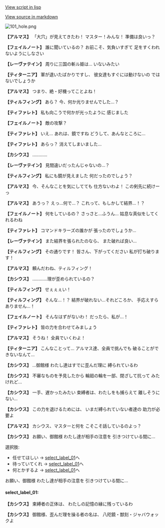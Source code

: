 [View script in lisp](../scripts/110150110.txt)

[View source in markdown](110150110.md)

![101_hole.png](../images/backgrounds/101_hole.png)

**【アルマス】**
「大穴」が見えてきたわ！
マスター！みんな！
準備は良いっ？

**【フェイルノート】**
誰に聞いているの？
お前こそ、気負いすぎて
足をすくわれないようにしなさい

**【レーヴァテイン】**
周りに三国の斬ル姫は…
いないみたい

**【ティターニア】**
軍が退いたばかりですし、
彼女達もすぐには動けないの
ではないでしょうか

**【アルマス】**
つまり、絶・好機ってことよね！

**【ティルフィング】**
あら？
今、何か光りませんでした…？

**【ティファレト】**
私も向こうで何かが光ったように
感じました

**【フェイルノート】**
敵の攻撃？

**【ティファレト】**
いえ…
あれは、鏡ですね
どうして、あんなところに…

**【ティファレト】**
あらっ？
消えてしまいました…

**【カシウス】**
…………

**【レーヴァテイン】**
見間違いだったんじゃないの…？

**【ティルフィング】**
私にも鏡が見えました
何だったのでしょう？

**【アルマス】**
今、そんなことを気にしてても
仕方ないわよ！
この剣先に続けーっ

**【アルマス】**
あうっ？
えっ…何で…？
これって、もしかして結界…！？

**【フェイルノート】**
何をしているの？
さっさと…ふうん…
姑息な真似をしてくれるわね

**【ティファレト】**
コマンドキラーズの誰かが
張ったのでしょうか…

**【レーヴァテイン】**
また結界を張られたのなら、
また破れば良い…

**【ティルフィング】**
その通りです！
皆さん、下がってください
私が打ち破ります！

**【アルマス】**
頼んだわね、ティルフィング！

**【カシウス】**
…………理が歪められているの？

**【ティルフィング】**
せぇぇぇい！

**【ティルフィング】**
そんな…！？
結界が破れない…それどころか、
手応えすらありません…！

**【フェイルノート】**
そんなはずがないわ！
だったら、私が…！

**【ティファレト】**
皆の力を合わせてみましょう

**【アルマス】**
そうね！
全員でいくわよ！

**【ティターニア】**
こんなことって…
アルマス達、全員で挑んでも
破ることができないなんて…

**【カシウス】**
…御館様
わたし達はすでに歪んだ理に
縛られているわ

**【カシウス】**
不審なものを予見したから
輪廻の輪を一部、閉ざして抗って
みたけれど…

**【カシウス】**
一手、遅かったみたい
束縛者は、わたしをも捕らえて
離しそうにない…

**【カシウス】**
この力を退けるためには、
いまだ縛られていない者達の
助力が必要よ

**【アルマス】**
カシウス、マスターと何を
こそこそ話しているのよっ？

**【カシウス】**
お願い、御館様
わたし達が相手の注意を
引きつけている間に…

選択肢:
- 任せてほしい → [select_label_01](#select_label_01)へ
- 待っていてくれ → [select_label_01](#select_label_01)へ
- 何とかするよ → [select_label_01](#select_label_01)へ

お願い、御館様
わたし達が相手の注意を
引きつけている間に…

#### select_label_01:

**【カシウス】**
束縛者の正体は、
わたしの記憶の縁に残っているわ

**【カシウス】**
御館様、歪んだ理を操る者の名は、
八咫鏡・獣刻・ジャバウォックよ